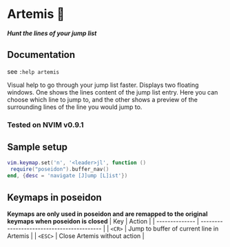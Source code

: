 # Artemis 🏹

***Hunt the lines of your jump list***

## Documentation

see `:help artemis`

Visual help to go through your jump list faster. Displays two floating windows. One shows the lines content of the jump list entry. Here you can choose which line to jump to, and the other shows a preview of the surrounding lines of the line you would jump to.

### Tested on NVIM v0.9.1 

## Sample setup

```lua
vim.keymap.set('n', '<leader>jl', function ()
 require("poseidon").buffer_nav()
end, {desc = 'navigate [J]ump [L]ist'})
```

## Keymaps in poseidon
**Keymaps are only used in poseidon and are remapped to the original keymaps when poseidon is closed**
| Key            | Action                                     |
| -------------- | ------------------------------------------ |
| `<CR>`         | Jump to buffer of current line in Artemis  |
| `<ESC>`        | Close Artemis without action               |

